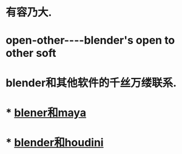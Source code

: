# 有容乃大.

# open-other----blender's open to other soft

# blender和其他软件的千丝万缕联系.

# * [blener和maya](https://github.com/BlenderCN/open-other/tree/master/maya)

# * [blender和houdini](https://github.com/BlenderCN/open-other/tree/master/houdini)


